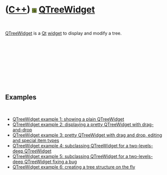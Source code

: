 
 

 

 

 

 

([C++](Cpp.md)) ![Qt](PicQt.png) [QTreeWidget](CppQTreeWidget.md)
===================================================================

 

[QTreeWidget](CppQTreeWidget.md) is a [Qt](CppQt.md)
[widget](CppWidget.md) to display and modify a tree.

 

 

 

 

 

Examples
--------

 

-   [QTreeWidget example 1: showing a plain
    QTreeWidget](CppQTreeWidgetExample1.md)
-   [QTreeWidget example 2: displaying a pretty QTreeWidget with
    drag-and-drop](CppQTreeWidgetExample2.md)
-   [QTreeWidget example 3: pretty QTreeWidget with drag and drop,
    editing and special item types](CppQTreeWidgetExample3.md)
-   [QTreeWidget example 4: subclassing QTreeWidget for a
    two-levels-deep QTreeWidget](CppQTreeWidgetExample4.md)
-   [QTreeWidget example 5: subclassing QTreeWidget for a
    two-levels-deep QTreeWidget fixing a
    bug](CppQTreeWidgetExample5.md)
-   [QTreeWidget example 6: creating a tree structure on the
    fly](CppQTreeWidgetExample5.md)

 

 

 

 

 

 

